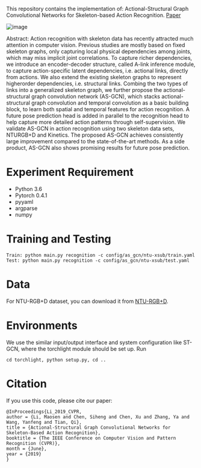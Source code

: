 This repository contains the implementation of:
Actional-Structural Graph Convolutional Networks for Skeleton-based Action Recognition. [Paper](https://arxiv.org/pdf/1904.12659.pdf)

![image](https://github.com/limaosen0/AS-GCN/blob/master/img/pipeline.png)

Abstract: Action recognition with skeleton data has recently attracted much attention in computer vision. Previous studies are mostly based on fixed skeleton graphs, only capturing local physical dependencies among joints, which may miss implicit joint correlations. To capture richer dependencies, we introduce an encoder-decoder structure, called A-link inference module, to capture action-specific latent dependencies, i.e. actional links, directly from actions. We also extend the existing skeleton graphs to represent higherorder dependencies, i.e. structural links. Combing the two types of links into a generalized skeleton graph, we further propose the actional-structural graph convolution network (AS-GCN), which stacks actional-structural graph convolution and temporal convolution as a basic building block, to learn both spatial and temporal features for action recognition. A future pose prediction head is added in parallel to the recognition head to help capture more detailed action patterns through self-supervision. We validate AS-GCN in action recognition using two skeleton data sets, NTURGB+D and Kinetics. The proposed AS-GCN achieves consistently large improvement compared to the state-of-the-art methods. As a side product, AS-GCN also shows promising results for future pose prediction.

# Experiment Requirement
* Python 3.6
* Pytorch 0.4.1
* pyyaml
* argparse
* numpy

# Training and Testing
```
Train: python main.py recognition -c config/as_gcn/ntu-xsub/train.yaml
Test: python main.py recognition -c config/as_gcn/ntu-xsub/test.yaml
```
# Data
For NTU-RGB+D dataset, you can download it from [NTU-RGB+D](http://rose1.ntu.edu.sg/datasets/actionrecognition.asp).

# Environments
We use the similar input/output interface and system configuration like ST-GCN, where the torchlight module should be set up. Run
```
cd torchlight, python setup.py, cd ..
```


# Citation
If you use this code, please cite our paper:
```
@InProceedings{Li_2019_CVPR,
author = {Li, Maosen and Chen, Siheng and Chen, Xu and Zhang, Ya and Wang, Yanfeng and Tian, Qi},
title = {Actional-Structural Graph Convolutional Networks for Skeleton-Based Action Recognition},
booktitle = {The IEEE Conference on Computer Vision and Pattern Recognition (CVPR)},
month = {June},
year = {2019}
}
```
